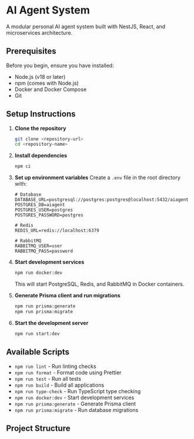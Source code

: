 # AI Agent System

A modular personal AI agent system built with NestJS, React, and microservices architecture.

## Prerequisites

Before you begin, ensure you have installed:

- Node.js (v18 or later)
- npm (comes with Node.js)
- Docker and Docker Compose
- Git

## Setup Instructions

1. **Clone the repository**

   ```bash
   git clone <repository-url>
   cd <repository-name>
   ```

2. **Install dependencies**

   ```bash
   npm ci
   ```

3. **Set up environment variables**
   Create a `.env` file in the root directory with:

   ```env
   # Database
   DATABASE_URL=postgresql://postgres:postgres@localhost:5432/aiagent
   POSTGRES_DB=aiagent
   POSTGRES_USER=postgres
   POSTGRES_PASSWORD=postgres

   # Redis
   REDIS_URL=redis://localhost:6379

   # RabbitMQ
   RABBITMQ_USER=user
   RABBITMQ_PASS=password
   ```

4. **Start development services**

   ```bash
   npm run docker:dev
   ```

   This will start PostgreSQL, Redis, and RabbitMQ in Docker containers.

5. **Generate Prisma client and run migrations**

   ```bash
   npm run prisma:generate
   npm run prisma:migrate
   ```

6. **Start the development server**
   ```bash
   npm run start:dev
   ```

## Available Scripts

- `npm run lint` - Run linting checks
- `npm run format` - Format code using Prettier
- `npm run test` - Run all tests
- `npm run build` - Build all applications
- `npm run type-check` - Run TypeScript type checking
- `npm run docker:dev` - Start development services
- `npm run prisma:generate` - Generate Prisma client
- `npm run prisma:migrate` - Run database migrations

## Project Structure
